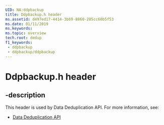 ```yaml
---
UID: NA:ddpbackup
title: Ddpbackup.h header
ms.assetid: d497ed17-4414-3b69-8860-285cc60b5f53
ms.date: 01/11/2019
ms.keywords: 
ms.topic: overview
tech.root: dedup
f1_keywords:
 - ddpbackup
 - ddpbackup/ddpbackup
---
```


# Ddpbackup.h header


## -description

This header is used by Data Deduplication API. For more information, see:

- [Data Deduplication API](../_dedup/index.md)

